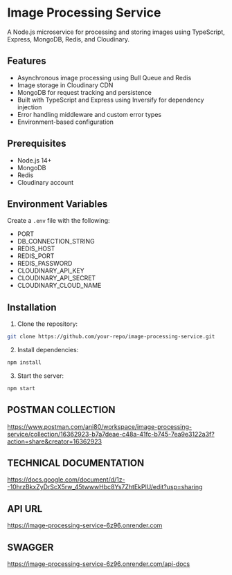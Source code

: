 # Image Processing Service

A Node.js microservice for processing and storing images using TypeScript, Express, MongoDB, Redis, and Cloudinary.

## Features

- Asynchronous image processing using Bull Queue and Redis
- Image storage in Cloudinary CDN
- MongoDB for request tracking and persistence
- Built with TypeScript and Express using Inversify for dependency injection
- Error handling middleware and custom error types
- Environment-based configuration

## Prerequisites

- Node.js 14+
- MongoDB
- Redis
- Cloudinary account

## Environment Variables

Create a `.env` file with the following:

- PORT
- DB_CONNECTION_STRING
- REDIS_HOST
- REDIS_PORT
- REDIS_PASSWORD
- CLOUDINARY_API_KEY
- CLOUDINARY_API_SECRET
- CLOUDINARY_CLOUD_NAME

## Installation

1. Clone the repository:

```bash
git clone https://github.com/your-repo/image-processing-service.git
```

2. Install dependencies:

```bash
npm install
```

3. Start the server:

```bash
npm start
```

## POSTMAN COLLECTION
https://www.postman.com/ani80/workspace/image-processing-service/collection/16362923-b7a7deae-c48a-41fc-b745-7ea9e3122a3f?action=share&creator=16362923

## TECHNICAL DOCUMENTATION
https://docs.google.com/document/d/1z--10hrzBkxZyDrScX5rw_45twwwHbc8Ys7ZhtEkPlU/edit?usp=sharing

## API URL
https://image-processing-service-6z96.onrender.com

## SWAGGER
https://image-processing-service-6z96.onrender.com/api-docs
